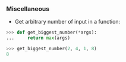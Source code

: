 ### Miscellaneous 

- Get arbitrary number of input in a function: 
```python 
>>> def get_biggest_number(*args):
...     return max(args)

>>> get_biggest_number(2, 4, 1, 8)
8
```
